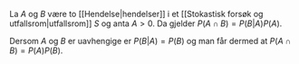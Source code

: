 La $A$ og $B$ være to [[Hendelse|hendelser]] i et [[Stokastisk forsøk og utfallsrom|utfallsrom]] $S$ og anta $A>0$. Da gjelder $P(A\cap B)=P(B|A)P(A)$.

Dersom $A$ og $B$ er uavhengige er $P(B|A)=P(B)$ og man får dermed at $P(A\cap B)=P(A)P(B)$.